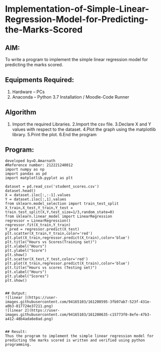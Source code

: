 # Implementation-of-Simple-Linear-Regression-Model-for-Predicting-the-Marks-Scored

## AIM:
To write a program to implement the simple linear regression model for predicting the marks scored.

## Equipments Required:
1. Hardware – PCs
2. Anaconda – Python 3.7 Installation / Moodle-Code Runner

## Algorithm
1. Import the required Libraries.
2.Import the csv file.
3.Declare X and Y values with respect to the dataset.
4.Plot the graph using the matplotlib library.
5.Print the plot.
6.End the program

## Program:
```
developed by=D.Amarnath
#Reference number: 212221240012
import numpy as np
import pandas as pd
import matplotlib.pyplot as plt

dataset = pd.read_csv('student_scores.csv')
dataset.head()
X = dataset.iloc[:,:-1].values
Y = dataset.iloc[:,1].values
from sklearn.model_selection import train_test_split
X_train,X_test,Y_train,Y_test = train_test_split(X,Y,test_size=1/3,random_state=0)
from sklearn.linear_model import LinearRegression
regressor = LinearRegression()
regressor.fit(X_train,Y_train)
Y_pred = regressor.predict(X_test)
plt.scatter(X_train,Y_train,color='red')
plt.plot(X_train,regressor.predict(X_train),color='blue')
plt.title("Hours vs Scores(Training set)")
plt.xlabel("Hours")
plt.ylabel("Score")
plt.show()
plt.scatter(X_test,Y_test,color='red')
plt.plot(X_train,regressor.predict(X_train),color='blue')
plt.title("Hours vs scores (Testing set)")
plt.xlabel("Hours")
plt.ylabel("Scores")
plt.show()


## Output:
![linear ](https://user-images.githubusercontent.com/94165103/161200595-3fb97ab7-523f-431e-a0b3-817724e37211.png)
![linear 2](https://user-images.githubusercontent.com/94165103/161200635-c15773f0-8efe-47b3-a412-48b4ada6e8ad.png)


## Result:
Thus the program to implement the simple linear regression model for predicting the marks scored is written and verified using python programming.
